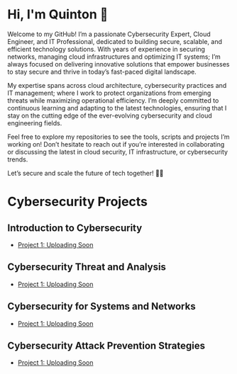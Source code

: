 # Hi, I'm Quinton 👋

Welcome to my GitHub! I’m a passionate Cybersecurity Expert, Cloud Engineer, and IT Professional, dedicated to building secure, scalable, and efficient technology solutions. With years of experience in securing networks, managing cloud infrastructures and optimizing IT systems; I’m always focused on delivering innovative solutions that empower businesses to stay secure and thrive in today’s fast-paced digital landscape.

My expertise spans across cloud architecture, cybersecurity practices and IT management; where I work to protect organizations from emerging threats while maximizing operational efficiency. I’m deeply committed to continuous learning and adapting to the latest technologies, ensuring that I stay on the cutting edge of the ever-evolving cybersecurity and cloud engineering fields.

Feel free to explore my repositories to see the tools, scripts and projects I’m working on! Don’t hesitate to reach out if you’re interested in collaborating or discussing the latest in cloud security, IT infrastructure, or cybersecurity trends.

Let’s secure and scale the future of tech together! 🔐🌐

# Cybersecurity Projects

## Introduction to Cybersecurity 
- [Project 1: Uploading Soon](https://github.com/your-username/project1)

## Cybersecurity Threat and Analysis 
- [Project 1: Uploading Soon](https://github.com/your-username/project4)

## Cybersecurity for Systems and Networks
- [Project 1: Uploading Soon](https://github.com/your-username/project7)

## Cybersecurity Attack Prevention Strategies
- [Project 1: Uploading Soon](https://github.com/your-username/project10)
